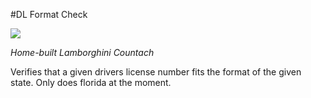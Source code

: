 #DL Format Check

<img src="https://github.com/clutchanalytics/dl_format_check/raw/master/misc/lambo.jpg"/>

*Home-built Lamborghini Countach*  


 Verifies that a given drivers license number fits the format of the given state. Only does florida at the moment. 